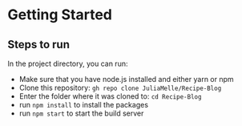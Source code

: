 # Getting Started
## Steps to run
In the project directory, you can run:
- Make sure that you have node.js installed and either yarn or npm
- Clone this repository: `gh repo clone JuliaMelle/Recipe-Blog`
- Enter the folder where it was cloned to: `cd Recipe-Blog`
- run `npm install` to install the packages
- run `npm start`  to start the build server
